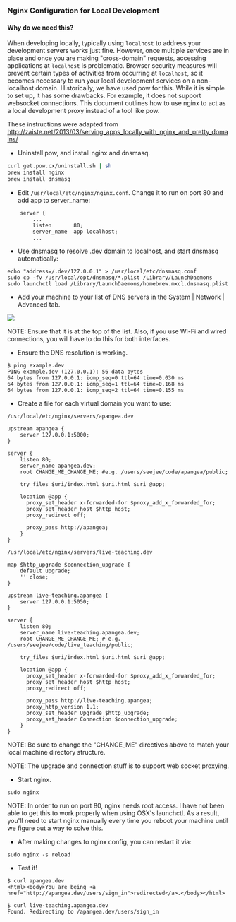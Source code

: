 ### Nginx Configuration for Local Development

#### Why do we need this?

When developing locally, typically using `localhost` to address your development servers works just fine. However, once multiple services are in place and once you are making "cross-domain" requests, accessing applications at `localhost` is problematic. Browser security measures will prevent certain types of activities from occurring at `localhost`, so it becomes necessary to run your local development services on a non-localhost domain. Historically, we have used pow for this. While it is simple to set up, it has some drawbacks. For example, it does not support websocket connections. This document outlines how to use nginx to act as a local development proxy instead of a tool like pow.

These instructions were adapted from http://zaiste.net/2013/03/serving_apps_locally_with_nginx_and_pretty_domains/

- Uninstall pow, and install nginx and dnsmasq.

```bash
curl get.pow.cx/uninstall.sh | sh
brew install nginx
brew install dnsmasq
```

- Edit `/usr/local/etc/nginx/nginx.conf`. Change it to run on port 80 and add app to server_name:

```
    server {
        ...
        listen       80;
        server_name  app localhost;
        ...
```

- Use dnsmasq to resolve .dev domain to localhost, and start dnsmasq automatically:

```
echo "address=/.dev/127.0.0.1" > /usr/local/etc/dnsmasq.conf
sudo cp -fv /usr/local/opt/dnsmasq/*.plist /Library/LaunchDaemons
sudo launchctl load /Library/LaunchDaemons/homebrew.mxcl.dnsmasq.plist
```

- Add your machine to your list of DNS servers in the System | Network | Advanced tab.

![](https://www.evernote.com/shard/s286/sh/bb466077-85e5-494c-9d30-93c5e38c67e2/ead91dde56fa37d3b4f875b31889754e/deep/0/network_dns.png)

NOTE: Ensure that it is at the top of the list. Also, if you use Wi-Fi and wired connections, you will have to do this for
both interfaces.

- Ensure the DNS resolution is working.

```
$ ping example.dev
PING example.dev (127.0.0.1): 56 data bytes
64 bytes from 127.0.0.1: icmp_seq=0 ttl=64 time=0.030 ms
64 bytes from 127.0.0.1: icmp_seq=1 ttl=64 time=0.168 ms
64 bytes from 127.0.0.1: icmp_seq=2 ttl=64 time=0.155 ms
```

- Create a file for each virtual domain you want to use:

`/usr/local/etc/nginx/servers/apangea.dev`

```nginx
upstream apangea {
    server 127.0.0.1:5000;
}

server {
    listen 80;
    server_name apangea.dev;
    root CHANGE_ME_CHANGE_ME; #e.g. /users/seejee/code/apangea/public;

    try_files $uri/index.html $uri.html $uri @app;

    location @app {
      proxy_set_header x-forwarded-for $proxy_add_x_forwarded_for;
      proxy_set_header host $http_host;
      proxy_redirect off;

      proxy_pass http://apangea;
    }
}
```

`/usr/local/etc/nginx/servers/live-teaching.dev`

```nginx
map $http_upgrade $connection_upgrade {
    default upgrade;
    '' close;
}

upstream live-teaching.apangea {
    server 127.0.0.1:5050;
}

server {
    listen 80;
    server_name live-teaching.apangea.dev;
    root CHANGE_ME_CHANGE_ME; # e.g. /users/seejee/code/live_teaching/public;

    try_files $uri/index.html $uri.html $uri @app;

    location @app {
      proxy_set_header x-forwarded-for $proxy_add_x_forwarded_for;
      proxy_set_header host $http_host;
      proxy_redirect off;

      proxy_pass http://live-teaching.apangea;
      proxy_http_version 1.1;
      proxy_set_header Upgrade $http_upgrade;
      proxy_set_header Connection $connection_upgrade;
    }
}
```

NOTE: Be sure to change the "CHANGE_ME" directives above to match your local machine directory structure.

NOTE: The upgrade and connection stuff is to support web socket proxying.

- Start nginx.

```
sudo nginx
```

NOTE: In order to run on port 80, nginx needs root access. I have not been able to get this to work properly when using OSX's launchctl. As a result, you'll need to start nginx manually every time you reboot your machine until we figure out a way to solve
this.

- After making changes to nginx config, you can restart it via:

```
sudo nginx -s reload
```

- Test it!

```
$ curl apangea.dev
<html><body>You are being <a href="http://apangea.dev/users/sign_in">redirected</a>.</body></html>

$ curl live-teaching.apangea.dev
Found. Redirecting to /apangea.dev/users/sign_in
```


